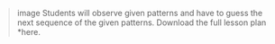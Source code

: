 
> image
Students will observe given patterns and have to guess the next sequence of the given patterns. Download the full lesson plan *here.
